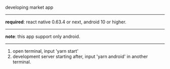 developing market app

<hr /><strong>required</strong>: react native 0.63.4 or next, android 10 or higher.

<hr /><strong>note</strong>: this app support only android.<hr />

1. open terminal, input 'yarn start'
1. development server starting after, input 'yarn android' in another terminal.
